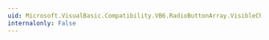 ```yaml
---
uid: Microsoft.VisualBasic.Compatibility.VB6.RadioButtonArray.VisibleChanged
internalonly: False
---
```

